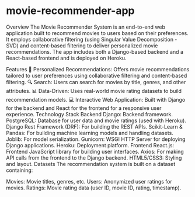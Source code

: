 # movie-recommender-app

Overview
The Movie Recommender System is an end-to-end web application built to recommend movies to users based on their preferences. It employs collaborative filtering (using Singular Value Decomposition - SVD) and content-based filtering to deliver personalized movie recommendations. The app includes both a Django-based backend and a React-based frontend and is deployed on Heroku.

Features
🎥 Personalized Recommendations: Offers movie recommendations tailored to user preferences using collaborative filtering and content-based filtering.
🔍 Search: Users can search for movies by title, genres, and other attributes.
📊 Data-Driven: Uses real-world movie rating datasets to build recommendation models.
💻 Interactive Web Application: Built with Django for the backend and React for the frontend for a responsive user experience.
Technology Stack
Backend
Django: Backend framework.
PostgreSQL: Database for user data and movie ratings (used with Heroku).
Django Rest Framework (DRF): For building the REST APIs.
Scikit-Learn & Pandas: For building machine learning models and handling datasets.
Joblib: For model serialization.
Gunicorn: WSGI HTTP Server for deploying Django applications.
Heroku: Deployment platform.
Frontend
React.js: Frontend JavaScript library for building user interfaces.
Axios: For making API calls from the frontend to the Django backend.
HTML5/CSS3: Styling and layout.
Datasets
The recommendation system is built on a dataset containing:

Movies: Movie titles, genres, etc.
Users: Anonymized user ratings for movies.
Ratings: Movie rating data (user ID, movie ID, rating, timestamp).
